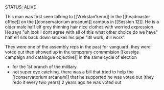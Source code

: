 STATUS: ALIVE

This man was first seen talking to [[Vrekstan'kenn]] in the [[headmaster office]] on the [[conservatorium arcanum]] campus in [[Session 12]]. He is a older male half elf grey thinning hair nice clothes with worried expression. 
He says "uh look i dont agree with all of this what other choice do we have"
half elf sits back down smokes his pipe "itll work, it'll work"

They were one of the assembly reps in the past for vanguard. they were voted out then showed up in the temporary commmision [[kessigs campaign and catalogue objective]] in the same cycle of election
-  for the 1st branch of the military. 
- not super eye catching. there was a bill that tried to help the [[conservatorium arcanum]] that he supported
he was voted out (they redo it every two years) 2 years ago he was voted out